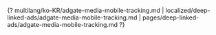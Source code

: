 {? multilang/ko-KR/adgate-media-mobile-tracking.md | localized/deep-linked-ads/adgate-media-mobile-tracking.md | pages/deep-linked-ads/adgate-media-mobile-tracking.md ?}
